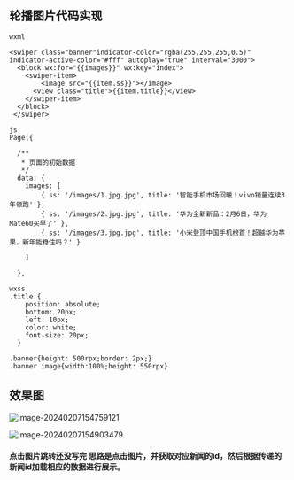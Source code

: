 ## 轮播图片代码实现

```
wxml

<swiper class="banner"indicator-color="rgba(255,255,255,0.5)" indicator-active-color="#fff" autoplay="true" interval="3000">
  <block wx:for="{{images}}" wx:key="index">
    <swiper-item>
        <image src="{{item.ss}}"></image>
      <view class="title">{{item.title}}</view>
    </swiper-item>
  </block>
 </swiper>  

```

```
js
Page({

  /**
   * 页面的初始数据
   */
  data: {
    images: [
        { ss: '/images/1.jpg.jpg', title: '智能手机市场回暖！vivo销量连续3年领跑' },
        { ss: '/images/2.jpg.jpg', title: '华为全新新品：2月6日，华为Mate60买早了' },
        { ss: '/images/3.jpg.jpg', title: '小米登顶中国手机榜首！超越华为苹果，新年能稳住吗？' }
    
    ]

  },
```

```
wxss
.title {
    position: absolute;
    bottom: 20px;
    left: 10px;
    color: white;
    font-size: 20px;
  }

.banner{height: 500rpx;border: 2px;}
.banner image{width:100%;height: 550rpx}
```



## 效果图



![image-20240207154759121](C:\Users\HP\AppData\Roaming\Typora\typora-user-images\image-20240207154759121.png)



![image-20240207154903479](C:\Users\HP\AppData\Roaming\Typora\typora-user-images\image-20240207154903479.png)







#### 点击图片跳转还没写完  思路是点击图片，并获取对应新闻的id，然后根据传递的新闻id加载相应的数据进行展示。